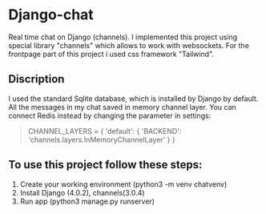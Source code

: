 # Django-chat
Real time chat on Django (channels). I implemented this project using special library "channels" which allows to work with websockets. For the frontpage part of this project i used css framework "Tailwind". 

## Discription

I used the standard Sqlite database, which is installed by Django by default. All the messages in my chat saved in memory channel layer. You can connect Redis instead by changing the parameter in settings:
> CHANNEL_LAYERS = {
    'default': {
        'BACKEND': 'channels.layers.InMemoryChannelLayer'
        }
}
>

## To use this project follow these steps:

  1. Create your working environment (python3 -m venv chatvenv)
  2. Install Django (4.0.2), channels(3.0.4)
  4. Run app (python3 manage.py runserver)

